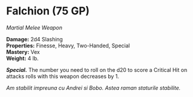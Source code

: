 # Falchion (75 GP)
*Martial Melee Weapon*  

**Damage:** 2d4 Slashing  
**Properties:** Finesse, Heavy, Two-Handed, Special  
**Mastery:** Vex  
**Weight:** 4 lb.

***Special.*** The number you need to roll on the d20 to score a Critical Hit on attacks rolls with this weapon decreases by 1.

*Am stabilit impreuna cu Andrei si Bobo. Astea raman staturile stabilite.*